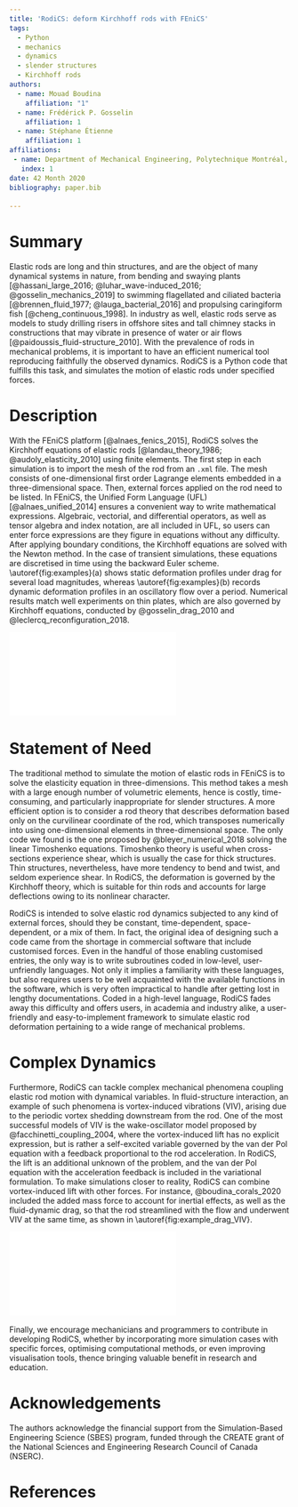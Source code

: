 ```yaml
---
title: 'RodiCS: deform Kirchhoff rods with FEniCS'
tags:
  - Python
  - mechanics
  - dynamics
  - slender structures
  - Kirchhoff rods
authors:
  - name: Mouad Boudina
    affiliation: "1"
  - name: Frédérick P. Gosselin
    affiliation: 1
  - name: Stéphane Étienne
    affiliation: 1
affiliations:
 - name: Department of Mechanical Engineering, Polytechnique Montréal, Québec, Canada
   index: 1
date: 42 Month 2020
bibliography: paper.bib

---
```


# Summary

Elastic rods are long and thin structures, and are the object of many dynamical systems in nature, from bending and swaying plants [@hassani_large_2016; @luhar_wave-induced_2016; @gosselin_mechanics_2019] to swimming flagellated and ciliated bacteria [@brennen_fluid_1977; @lauga_bacterial_2016] and propulsing caringiform fish [@cheng_continuous_1998]. In industry as well, elastic rods serve as models to study drilling risers in offshore sites and tall chimney stacks in constructions that may vibrate in presence of water or air flows [@paidoussis_fluid-structure_2010]. With the prevalence of rods in mechanical problems, it is important to have an efficient numerical tool reproducing faithfully the observed dynamics. RodiCS is a Python code that fulfills this task, and simulates the motion of elastic rods under specified forces.

# Description

With the FEniCS platform [@alnaes_fenics_2015], RodiCS solves the Kirchhoff equations of elastic rods [@landau_theory_1986; @audoly_elasticity_2010] using finite elements. The first step in each simulation is to import the mesh of the rod from an `.xml` file. The mesh consists of one-dimensional first order Lagrange elements embedded in a three-dimensional space. Then, external forces applied on the rod need to be listed. In FEniCS, the Unified Form Language (UFL) [@alnaes_unified_2014] ensures a convenient way to write mathematical expressions. Algebraic, vectorial, and differential operators, as well as tensor algebra and index notation, are all included in UFL, so users can enter force expressions are they figure in equations without any difficulty. After applying boundary conditions, the Kirchhoff equations are solved with the Newton method. In the case of transient simulations, these equations are discretised in time using the backward Euler scheme. \autoref{fig:examples}(a) shows static deformation profiles under drag for several load magnitudes, whereas \autoref{fig:examples}(b) records dynamic deformation profiles in an oscillatory flow over a period. Numerical results match well experiments on thin plates, which are also governed by Kirchhoff equations, conducted by @gosselin_drag_2010 and @leclercq_reconfiguration_2018.

![Deformation profiles of experiments on thin plates (black) from @gosselin_drag_2010 and @leclercq_reconfiguration_2018 compared to numerical simulations on elastic rod using RodiCS (purple). (a) Static deformation under drag. (b) Dynamic deformation under an oscillatory flow.\label{fig:examples}](rod_static_dynamic.pdf)

# Statement of Need

The traditional method to simulate the motion of elastic rods in FEniCS is to solve the elasticity equation in three-dimensions. This method takes a mesh with a large enough number of volumetric elements, hence is costly, time-consuming, and particularly inappropriate for slender structures. A more efficient option is to consider a rod theory that describes deformation based only on the curvilinear coordinate of the rod, which transposes numerically into using one-dimensional elements in three-dimensional space. The only code we found is the one proposed by @bleyer_numerical_2018 solving the linear Timoshenko equations. Timoshenko theory is useful when cross-sections experience shear, which is usually the case for thick structures. Thin structures, nevertheless, have more tendency to bend and twist, and seldom experience shear. In RodiCS, the deformation is governed by the Kirchhoff theory, which is suitable for thin rods and accounts for large deflections owing to its nonlinear character.

RodiCS is intended to solve elastic rod dynamics subjected to any kind of external forces, should they be constant, time-dependent, space-dependent, or a mix of them. In fact, the original idea of designing such a code came from the shortage in commercial software that include customised forces. Even in the handful of those enabling customised entries, the only way is to write subroutines coded in low-level, user-unfriendly languages. Not only it implies a familiarity with these languages, but also requires users to be well acquainted with the available functions in the software, which is very often impractical to handle after getting lost in lengthy documentations. Coded in a high-level language, RodiCS fades away this difficulty and offers users, in academia and industry alike, a user-friendly and easy-to-implement framework to simulate elastic rod deformation pertaining to a wide range of mechanical problems.

# Complex Dynamics

Furthermore, RodiCS can tackle complex mechanical phenomena coupling elastic rod motion with dynamical variables. In fluid-structure interaction, an example of such phenomena is vortex-induced vibrations (VIV), arising due to the periodic vortex shedding downstream from the rod. One of the most successful models of VIV is the wake-oscillator model proposed by @facchinetti_coupling_2004, where the vortex-induced lift has no explicit expression, but is rather a self-excited variable governed by the van der Pol equation with a feedback proportional to the rod acceleration. In RodiCS, the lift is an additional unknown of the problem, and the van der Pol equation with the acceleration feedback is included in the variational formulation. To make simulations closer to reality, RodiCS can combine vortex-induced lift with other forces. For instance, @boudina_corals_2020 included the added mass force to account for inertial effects, as well as the fluid-dynamic drag, so that the rod streamlined with the flow and underwent VIV at the same time, as shown in \autoref{fig:example_drag_VIV}.

![Frontal and lateral deformation profiles of an elastic rod undergoing fluid-dynamic drag along with vortex-induced vibrations. The vertical line in the left refers to the initial configuration of the rod.\label{fig:example_drag_VIV}](rod_drag_VIV_face_profile.pdf)

Finally, we encourage mechanicians and programmers to contribute in developing RodiCS, whether by incorporating more simulation cases with specific forces, optimising computational methods, or even improving visualisation tools, thence bringing valuable benefit in research and education.

# Acknowledgements

The authors acknowledge the financial support from the Simulation-Based Engineering Science (SBES) program, funded through the CREATE grant of the National Sciences and Engineering Research Council of Canada (NSERC).

# References
